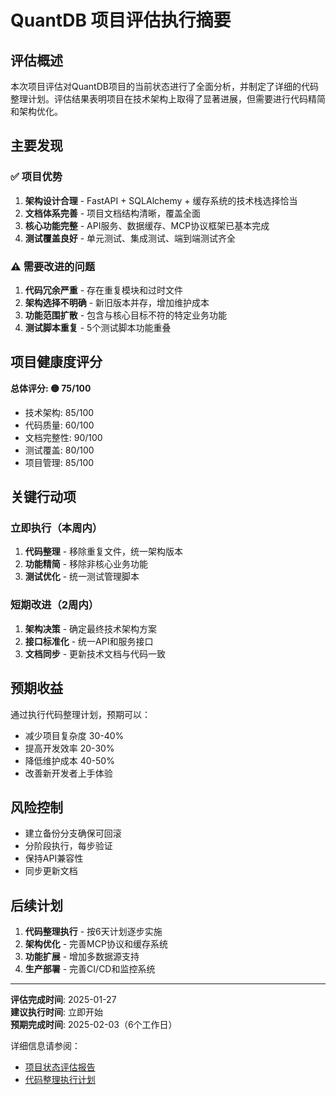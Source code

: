 # QuantDB 项目评估执行摘要

## 评估概述

本次项目评估对QuantDB项目的当前状态进行了全面分析，并制定了详细的代码整理计划。评估结果表明项目在技术架构上取得了显著进展，但需要进行代码精简和架构优化。

## 主要发现

### ✅ 项目优势
1. **架构设计合理** - FastAPI + SQLAlchemy + 缓存系统的技术栈选择恰当
2. **文档体系完善** - 项目文档结构清晰，覆盖全面
3. **核心功能完整** - API服务、数据缓存、MCP协议框架已基本完成
4. **测试覆盖良好** - 单元测试、集成测试、端到端测试齐全

### ⚠️ 需要改进的问题
1. **代码冗余严重** - 存在重复模块和过时文件
2. **架构选择不明确** - 新旧版本并存，增加维护成本
3. **功能范围扩散** - 包含与核心目标不符的特定业务功能
4. **测试脚本重复** - 5个测试脚本功能重叠

## 项目健康度评分

**总体评分: 🟡 75/100**

- 技术架构: 85/100
- 代码质量: 60/100  
- 文档完整性: 90/100
- 测试覆盖: 80/100
- 项目管理: 85/100

## 关键行动项

### 立即执行（本周内）
1. **代码整理** - 移除重复文件，统一架构版本
2. **功能精简** - 移除非核心业务功能
3. **测试优化** - 统一测试管理脚本

### 短期改进（2周内）
1. **架构决策** - 确定最终技术架构方案
2. **接口标准化** - 统一API和服务接口
3. **文档同步** - 更新技术文档与代码一致

## 预期收益

通过执行代码整理计划，预期可以：
- 减少项目复杂度 30-40%
- 提高开发效率 20-30%
- 降低维护成本 40-50%
- 改善新开发者上手体验

## 风险控制

- 建立备份分支确保可回滚
- 分阶段执行，每步验证
- 保持API兼容性
- 同步更新文档

## 后续计划

1. **代码整理执行** - 按6天计划逐步实施
2. **架构优化** - 完善MCP协议和缓存系统
3. **功能扩展** - 增加多数据源支持
4. **生产部署** - 完善CI/CD和监控系统

---

**评估完成时间**: 2025-01-27  
**建议执行时间**: 立即开始  
**预期完成时间**: 2025-02-03（6个工作日）

详细信息请参阅：
- [项目状态评估报告](project_status_assessment.md)
- [代码整理执行计划](code_cleanup_plan.md)
